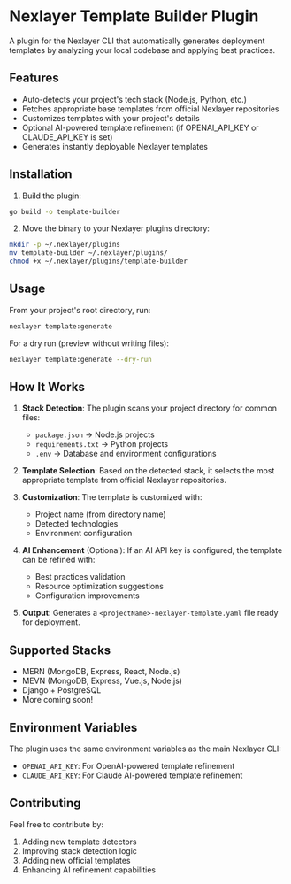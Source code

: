 # Nexlayer Template Builder Plugin

A plugin for the Nexlayer CLI that automatically generates deployment templates by analyzing your local codebase and applying best practices.

## Features

- Auto-detects your project's tech stack (Node.js, Python, etc.)
- Fetches appropriate base templates from official Nexlayer repositories
- Customizes templates with your project's details
- Optional AI-powered template refinement (if OPENAI_API_KEY or CLAUDE_API_KEY is set)
- Generates instantly deployable Nexlayer templates

## Installation

1. Build the plugin:
```bash
go build -o template-builder
```

2. Move the binary to your Nexlayer plugins directory:
```bash
mkdir -p ~/.nexlayer/plugins
mv template-builder ~/.nexlayer/plugins/
chmod +x ~/.nexlayer/plugins/template-builder
```

## Usage

From your project's root directory, run:
```bash
nexlayer template:generate
```

For a dry run (preview without writing files):
```bash
nexlayer template:generate --dry-run
```

## How It Works

1. **Stack Detection**: The plugin scans your project directory for common files:
   - `package.json` → Node.js projects
   - `requirements.txt` → Python projects
   - `.env` → Database and environment configurations

2. **Template Selection**: Based on the detected stack, it selects the most appropriate template from official Nexlayer repositories.

3. **Customization**: The template is customized with:
   - Project name (from directory name)
   - Detected technologies
   - Environment configuration

4. **AI Enhancement** (Optional): If an AI API key is configured, the template can be refined with:
   - Best practices validation
   - Resource optimization suggestions
   - Configuration improvements

5. **Output**: Generates a `<projectName>-nexlayer-template.yaml` file ready for deployment.

## Supported Stacks

- MERN (MongoDB, Express, React, Node.js)
- MEVN (MongoDB, Express, Vue.js, Node.js)
- Django + PostgreSQL
- More coming soon!

## Environment Variables

The plugin uses the same environment variables as the main Nexlayer CLI:
- `OPENAI_API_KEY`: For OpenAI-powered template refinement
- `CLAUDE_API_KEY`: For Claude AI-powered template refinement

## Contributing

Feel free to contribute by:
1. Adding new template detectors
2. Improving stack detection logic
3. Adding new official templates
4. Enhancing AI refinement capabilities
